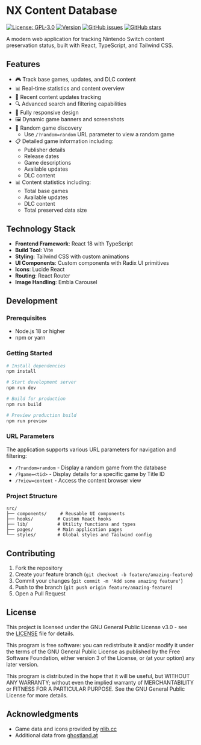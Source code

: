 # NX Content Database

[![License: GPL-3.0](https://img.shields.io/badge/License-GPL%203.0-blue.svg)](https://www.gnu.org/licenses/gpl-3.0)
[![Version](https://img.shields.io/badge/Version-4.1.3-blue)](https://github.com/ghost-land/NX-Content/releases)
[![GitHub issues](https://img.shields.io/github/issues/ghost-land/NX-Content)](https://github.com/ghost-land/NX-Content/issues)
[![GitHub stars](https://img.shields.io/github/stars/ghost-land/NX-Content)](https://github.com/ghost-land/NX-Content/stargazers)

A modern web application for tracking Nintendo Switch content preservation status, built with React, TypeScript, and Tailwind CSS.

## Features

- 🎮 Track base games, updates, and DLC content
- 📊 Real-time statistics and content overview
- 🔄 Recent content updates tracking
- 🔍 Advanced search and filtering capabilities
- 📱 Fully responsive design
- 🖼️ Dynamic game banners and screenshots
- 🎲 Random game discovery
   - Use `/?random=random` URL parameter to view a random game
- 📋 Detailed game information including:
  - Publisher details
  - Release dates
  - Game descriptions
  - Available updates
  - DLC content
- 📊 Content statistics including:
  - Total base games
  - Available updates
  - DLC content
  - Total preserved data size

## Technology Stack

- **Frontend Framework**: React 18 with TypeScript
- **Build Tool**: Vite
- **Styling**: Tailwind CSS with custom animations
- **UI Components**: Custom components with Radix UI primitives
- **Icons**: Lucide React
- **Routing**: React Router
- **Image Handling**: Embla Carousel

## Development

### Prerequisites

- Node.js 18 or higher
- npm or yarn

### Getting Started

```bash
# Install dependencies
npm install

# Start development server
npm run dev

# Build for production
npm run build

# Preview production build
npm run preview
```

### URL Parameters

The application supports various URL parameters for navigation and filtering:

- `/?random=random` - Display a random game from the database
- `/?game=<tid>` - Display details for a specific game by Title ID
- `/?view=content` - Access the content browser view

### Project Structure

```
src/
├── components/     # Reusable UI components
├── hooks/         # Custom React hooks
├── lib/           # Utility functions and types
├── pages/         # Main application pages
└── styles/        # Global styles and Tailwind config
```

## Contributing

1. Fork the repository
2. Create your feature branch (`git checkout -b feature/amazing-feature`)
3. Commit your changes (`git commit -m 'Add some amazing feature'`)
4. Push to the branch (`git push origin feature/amazing-feature`)
5. Open a Pull Request

## License

This project is licensed under the GNU General Public License v3.0 - see the [LICENSE](LICENSE) file for details.

This program is free software: you can redistribute it and/or modify it under the terms of the GNU General Public License as published by the Free Software Foundation, either version 3 of the License, or (at your option) any later version.

This program is distributed in the hope that it will be useful, but WITHOUT ANY WARRANTY; without even the implied warranty of MERCHANTABILITY or FITNESS FOR A PARTICULAR PURPOSE. See the GNU General Public License for more details.

## Acknowledgments

- Game data and icons provided by [nlib.cc](https://nlib.cc)
- Additional data from [ghostland.at](https://ghostland.at)
